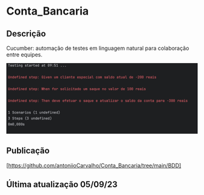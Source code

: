 # Conta_Bancaria

## Descrição
Cucumber: automação de testes em linguagem natural para colaboração entre equipes.

![Funcionamento](cucumber.png)

## Publicação
[https://github.com/antoniioCarvalho/Conta_Bancaria/tree/main/BDD]

## Última atualização 05/09/23
